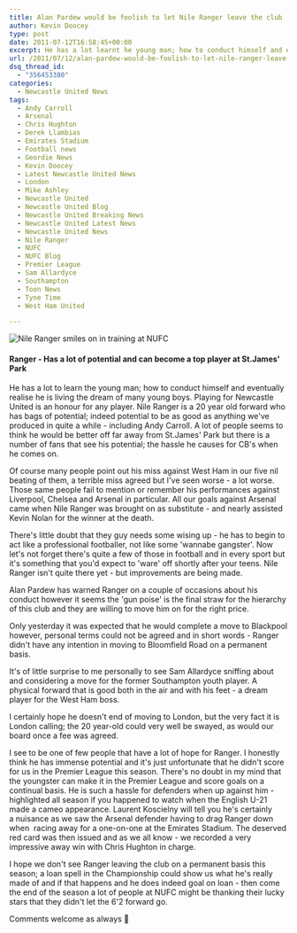 ```yaml
---
title: Alan Pardew would be foolish to let Nile Ranger leave the club
author: Kevin Doocey
type: post
date: 2011-07-12T16:58:45+00:00
excerpt: He has a lot learnt he young man; how to conduct himself and eventually realise he is living the dream of many young boys. Playing for Newcastle United..
url: /2011/07/12/alan-pardew-would-be-foolish-to-let-nile-ranger-leave-the-club/
dsq_thread_id:
  - "356453380"
categories:
  - Newcastle United News
tags:
  - Andy Carroll
  - Arsenal
  - Chris Hughton
  - Derek Llambias
  - Emirates Stadium
  - Football news
  - Geordie News
  - Kevin Doocey
  - Latest Newcastle United News
  - London
  - Mike Ashley
  - Newcastle United
  - Newcastle United Blog
  - Newcastle United Breaking News
  - Newcastle United Latest News
  - Newcastle United News
  - Nile Ranger
  - NUFC
  - NUFC Blog
  - Premier League
  - Sam Allardyce
  - Southampton
  - Toon News
  - Tyne Time
  - West Ham United

---
```

![Nile Ranger smiles on in training at NUFC](http://www.tynetime.com/wp-content/uploads/2011/07/Nile-Ranger.jpg "Nile Ranger")

#### Ranger - Has a lot of potential and can become a top player at St.James' Park

He has a lot to learn the young man; how to conduct himself and eventually realise he is living the dream of many young boys. Playing for Newcastle United is an honour for any player. Nile Ranger is a 20 year old forward who has bags of potential; indeed potential to be as good as anything we've produced in quite a while - including Andy Carroll. A lot of people seems to think he would be better off far  away from St.James' Park but there is a number of fans that see his potential; the hassle he causes for CB's when he comes on.

Of course many people point out his miss against West Ham in our five nil beating of them, a terrible miss agreed but I've seen worse - a lot worse. Those same people fail to mention or remember his performances against Liverpool, Chelsea and Arsenal in particular. All our goals against Arsenal came when Nile Ranger was brought on as substitute - and nearly assisted Kevin Nolan for the winner at the death.

There's little doubt that they guy needs some wising up - he has to begin to act like a professional footballer, not like some 'wannabe gangster'. Now let's not forget there's quite a few of those in football and in every sport but it's something that you'd expect to 'ware' off shortly after your teens. Nile Ranger isn't quite there yet - but improvements are being made.

Alan Pardew has warned Ranger on a couple of occasions about his conduct however it seems the 'gun poise' is the final straw for the hierarchy of this club and they are willing to move him on for the right price.

Only yesterday it was expected that he would complete a move to Blackpool however, personal terms could not be agreed and in short words - Ranger didn't have any intention in moving to Bloomfield Road on a permanent basis.

It's of little surprise to me personally to see Sam Allardyce sniffing about and considering a move for the former Southampton youth player. A physical forward that is good both in the air and with his feet - a dream player for the West Ham boss.

I certainly hope he doesn't end of moving to London, but the very fact it is London calling; the 20 year-old could very well be swayed, as would our board once a fee was agreed.

I see to be one of few people that have a lot of hope for Ranger. I honestly think he has immense potential and it's just unfortunate that he didn't score for us in the Premier League this season. There's no doubt in my mind that the youngster can make it in the Premier League and score goals on a continual basis. He is such a hassle for defenders when up against him - highlighted all season if you happened to watch when the English U-21 made a cameo appearance. Laurent Koscielny will tell you he's certainly a nuisance as we saw the Arsenal defender having to drag Ranger down when  racing away for a one-on-one at the Emirates Stadium. The deserved red card was then issued and as we all know - we recorded a very impressive away win with Chris Hughton in charge.

I hope we don't see Ranger leaving the club on a permanent basis this season; a loan spell in the Championship could show us what he's really made of and if that happens and he does indeed goal on loan - then come the end of the season a lot of people at NUFC might be thanking their lucky stars that they didn't let the 6'2 forward go.

Comments welcome as always 🙂
